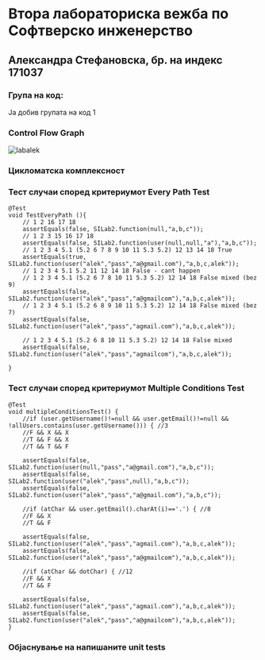 # Втора лабораториска вежба по Софтверско инженерство
## Александра Стефановска, бр. на индекс 171037
### Група на код:
Ја добив групата на код 1

### Control Flow Graph

![labalek](https://user-images.githubusercontent.com/62511297/84206951-86c14300-aab0-11ea-9553-6092a2d3ea95.jpg)

### Цикломатска комплексност

### Тест случаи според критериумот Every Path Test
    @Test
    void TestEveryPath (){
        // 1 2 16 17 18
        assertEquals(false, SILab2.function(null,"a,b,c"));
        // 1 2 3 15 16 17 18
        assertEquals(false, SILab2.function(user(null,null,"a"),"a,b,c"));
        // 1 2 3 4 5.1 (5.2 6 7 8 9 10 11 5.3 5.2) 12 13 14 18 True
        assertEquals(true, SILab2.function(user("alek","pass","a@gmail.com"),"a,b,c,alek"));
        // 1 2 3 4 5.1 5.2 11 12 14 18 False - cant happen
        // 1 2 3 4 5.1 (5.2 6 7 8 10 11 5.3 5.2) 12 14 18 False mixed (bez 9)
        assertEquals(false, SILab2.function(user("alek","pass","a@gmailcom"),"a,b,c,alek"));
        // 1 2 3 4 5.1 (5.2 6 8 9 10 11 5.3 5.2) 12 14 18 False mixed (bez 7)
        assertEquals(false, SILab2.function(user("alek","pass","agmail.com"),"a,b,c,alek"));

        // 1 2 3 4 5.1 (5.2 6 8 10 11 5.3 5.2) 12 14 18 False mixed
        assertEquals(false, SILab2.function(user("alek","pass","agmailcom"),"a,b,c,alek"));

    }
### Тест случаи според критериумот Multiple Conditions Test 
    @Test
    void multipleConditionsTest() {
        //if (user.getUsername()!=null && user.getEmail()!=null && !allUsers.contains(user.getUsername())) { //3
        //F && X && X
        //T && F && X
        //T && T && F

        assertEquals(false, SILab2.function(user(null,"pass","a@gmail.com"),"a,b,c"));
        assertEquals(false, SILab2.function(user("alek","pass",null),"a,b,c"));
        assertEquals(false, SILab2.function(user("alek","pass","a@gmail.com"),"a,b,c"));

        //if (atChar && user.getEmail().charAt(i)=='.') { //8
        //F && X
        //T && F

        assertEquals(false, SILab2.function(user("alek","pass","agmail.com"),"a,b,c,alek"));
        assertEquals(false, SILab2.function(user("alek","pass","a@gmailcom"),"a,b,c,alek"));

        //if (atChar && dotChar) { //12
        //F && X
        //T && F

        assertEquals(false, SILab2.function(user("alek","pass","agmail.com"),"a,b,c,alek"));
        assertEquals(false, SILab2.function(user("alek","pass","a@gmailcom"),"a,b,c,alek"));
    }
### Објаснување на напишаните unit tests
